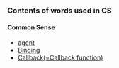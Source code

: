 ### Contents of words used in CS

#### Common Sense

* [agent](https://www.notion.so/agent-1b229ec6fbd24446ad6038c09ba987cd)
* [Binding](https://www.notion.so/binding-df3a3293fc214168838801758e06cd34)
* [Callback(=Callback function)](https://www.notion.so/Callback-276ecb6c3eba495c937d17205576c651)
